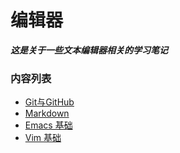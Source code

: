 # 编辑器

***这是关于一些文本编辑器相关的学习笔记***

### 内容列表

- [Git与GitHub](./notes/noteGitAndGithub.md)  
- [Markdown](./notes/noteMardown.md)  
- [Emacs 基础](./notes/noteEmacs.md)  
- [Vim 基础](./notes/noteVim.md)  
